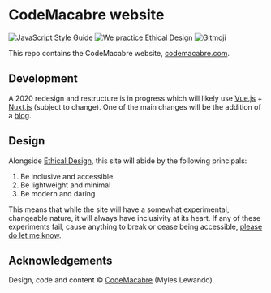 # CodeMacabre website

[![JavaScript Style Guide](https://img.shields.io/badge/code_style-standard-brightgreen.svg)](https://standardjs.com)
[![We practice Ethical Design](https://img.shields.io/badge/ethical_design-_▲_❤_-blue.svg)](https://ind.ie/ethical-design)
[![Gitmoji](https://img.shields.io/badge/gitmoji-%20😜%20😍-FFDD67.svg)](https://gitmoji.carloscuesta.me)

This repo contains the CodeMacabre website, [codemacabre.com](https://codemacabre.com).

## Development

A 2020 redesign and restructure is in progress which will likely use [Vue.js](https://vuejs.org/) + [Nuxt.js](https://nuxtjs.org/) (subject to change). One of the main changes will be the addition of a [blog](https://codemacabre.com/blog).

## Design

Alongside [Ethical Design](https://ind.ie/ethical-design), this site will abide by the following principals:

1. Be inclusive and accessible
2. Be lightweight and minimal
3. Be modern and daring

This means that while the site will have a somewhat experimental, changeable nature, it will always have inclusivity at its heart. If any of these experiments fail, cause anything to break or cease being accessible, [please do let me know](https://codemacabre.com#contact).

## Acknowledgements

Design, code and content &copy; [CodeMacabre](https://codemacabre.com) (Myles Lewando).
